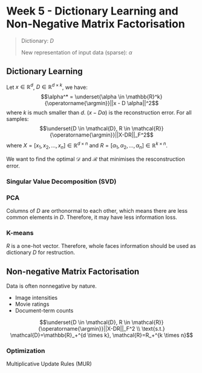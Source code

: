# Week 5 - Dictionary Learning and Non-Negative Matrix Factorisation

> Dictionary: $D$
>
> New representation of input data (sparse): $\alpha$

## Dictionary Learning
Let $x \in \mathbb{R}^d$, $D \in \mathbb{R}^{d \times k}$, we have:
$$\alpha^* = \underset{\alpha \in \mathbb{R}^k}{\operatorname{\argmin}}||x - D \alpha||^2$$
where $k$ is much smaller than $d$. $(x - D \alpha)$ is the reconstruction error. For all samples:
$$\underset{D \in \mathcal{D}, R \in \mathcal{R}}{\operatorname{\argmin}}||X-DR||_F^2$$
where $X = [x_1,x_2,...,x_n] \in \mathbb{R}^{d \times n}$ and $R = [\alpha_1,\alpha_2,...,\alpha_n] \in \mathbb{R}^{k \times n}$.

We want to find the optimal $\mathcal{D}$ and $\mathcal{R}$ that minimises the resconstruction error.

### Singular Value Decomposition (SVD)


### PCA
Columns of $D$ are orthonormal to each other, which means there are less common elements in $D$. Therefore, it may have less information loss.

### K-means

$R$ is a one-hot vector. Therefore, whole faces information should be used as dictionary $D$ for restruction.

## Non-negative Matrix Factorisation

Data is often nonnegative by nature.
- Image intensities
- Movie ratings
- Document-term counts

$$\underset{D \in \mathcal{D}, R \in \mathcal{R}}{\operatorname{\argmin}}||X-DR||_F^2 \\ \text{s.t.} \mathcal{D}=\mathbb{R}_+^{d \times k}, \mathcal{R}=R_+^{k \times n}$$

### Optimization
Multiplicative Update Rules (MUR)
